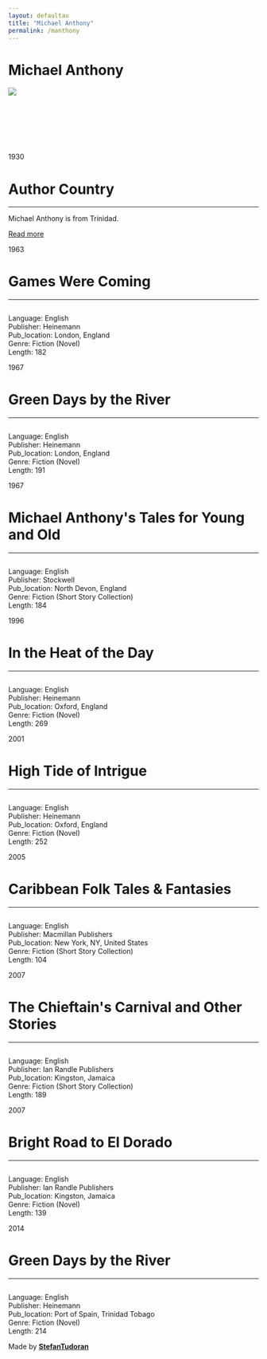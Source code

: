 ```yaml
---
layout: defaultau
title: "Michael Anthony"
permalink: /manthony
---
```

<!-- partial:index.partial.html -->
<div class="content">
    <h1>Michael Anthony</h1>
    <div class="quote">
        <div><img src="https://upload.wikimedia.org/wikipedia/commons/thumb/3/38/Michael_Anthony_%282020%29.jpg/1200px-Michael_Anthony_%282020%29.jpg" class="logo"></div>
    </div>
    <div class="timeline">
        <div style="padding-bottom:100px;"></div>
        <div class="block">
            <div class="date right"><p class="right"> 1930 </p></div>
            <div class="dot"></div>
            <div class="left first">
                <h1>Author Country</h1><hr>
            <p>Michael Anthony is from Trinidad.</p>
                <a href="https://en.wikipedia.org/wiki/Michael_Anthony_(author)" target="_blank">Read more</a>
            </div>
        </div>
        <div class="block">
            <div class="date left"><p class="left">1963</p></div>
            <div class="dot"></div>
            <div class="right">
                <h1>Games Were Coming</h1><hr>
                <p><img src=""></p>
                <p>Language: English<br/>
                Publisher: Heinemann<br/>
                Pub_location: London, England<br/>
                Genre: Fiction (Novel)<br/>
                Length: 182</p>
            </div>
        </div>
        <div class="block">
            <div class="date right"><p class="right">1967</p></div>
            <div class="dot"></div>
            <div class="left hide">
                <h1>Green Days by the River</h1><hr>
                <p><img src=""></p>
                <p>Language: English<br/>
                Publisher: Heinemann<br/>
                Pub_location:  London, England<br/>
                Genre: Fiction (Novel)<br/>
                Length: 191</p>
            </div>
        </div>
        <div class="block">
            <div class="date left"><p class="left">1967</p></div>
            <div class="dot"></div>
            <div class="right hide">
                <h1>Michael Anthony's Tales for Young and Old</h1><hr>
                <p><img src=""></p>
                <p>
                Language: English<br/>
                Publisher: Stockwell<br/>
                Pub_location: North Devon, England<br/>
                Genre: Fiction (Short Story Collection)<br/>
                Length: 184</p>
            </div>
        </div>
        <div class="block">
            <div class="date right"><p class="right">1996</p></div>
            <div class="dot"></div>
            <div class="left hide">
                <h1>In the Heat of the Day</h1><hr>
                <p><img src=""></p>
                <p>Language: English<br/>
                Publisher: Heinemann<br/>
                Pub_location: Oxford, England<br/>
                Genre: Fiction (Novel)<br/>
                Length: 269</p>
            </div>
        </div>
        <div class="block">
            <div class="date left"><p class="left">2001</p></div>
            <div class="dot"></div>
            <div class="right hide">
                <h1>High Tide of Intrigue</h1><hr>
                <p><img src=""></p>
                <p>Language: English<br/>
                Publisher: Heinemann<br/>
                Pub_location:  Oxford, England<br/>
                Genre: Fiction (Novel)<br/>
                Length: 252</p>
            </div>
        </div>
        <div class="block">
            <div class="date right"><p class="right">2005</p></div>
            <div class="dot"></div>
            <div class="left hide">
                <h1>Caribbean Folk Tales & Fantasies</h1><hr>
                <p><img src=""></p>
                <p>Language: English<br/>
                Publisher: Macmillan Publishers<br/>
                Pub_location: New York, NY, United States<br/>
                Genre: Fiction (Short Story Collection)<br/>
                Length: 104</p>
            </div>
        </div>
        <div class="block">
            <div class="date left"><p class="left">2007</p></div>
            <div class="dot"></div>
            <div class="right hide">
                <h1>The Chieftain's Carnival and Other Stories</h1><hr>
                <p><img src=""></p>
                <p>Language: English<br/>
                Publisher: Ian Randle Publishers<br/>
                Pub_location: Kingston, Jamaica<br/>
                Genre: Fiction (Short Story Collection)<br/>
                Length: 189</p>
            </div>
        </div>
        <div class="block">
            <div class="date right"><p class="right">2007</p></div>
            <div class="dot"></div>
            <div class="left hide">
                <h1>Bright Road to El Dorado</h1><hr>
                <p><img src=""></p>
                <p>Language: English<br/>
                Publisher: Ian Randle Publishers<br/>
                Pub_location:  Kingston, Jamaica<br/>
                Genre: Fiction (Novel)<br/>
                Length: 139</p>
            </div>
        </div>
        <div class="block">
            <div class="date left"><p class="left">2014</p></div>
            <div class="dot"></div>
            <div class="right hide">
                <h1>Green Days by the River</h1><hr>
                <p><img src=""></p>
                <p>Language: English<br/>
                Publisher: Heinemann<br/>
                Pub_location: Port of Spain, Trinidad  Tobago<br/>
                Genre: Fiction (Novel)<br/>
                Length: 214</p>
            </div>
        </div>
        <div id="footer">
        <p id="copyright">Made by&nbsp;<strong><a href="https://www.linkedin.com/in/nicolae-stefan-tudoran-b02291127/" target="_blank">StefanTudoran</a></strong></p>
    </div>
</div>
<!-- partial -->
  <script src='https://cdnjs.cloudflare.com/ajax/libs/jquery/3.1.1/jquery.min.js'></script><script  src="assets/js/authorscript.js"></script>